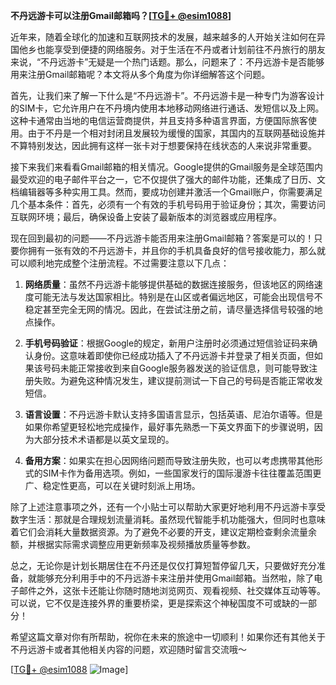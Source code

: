 **不丹远游卡可以注册Gmail邮箱吗？[[TG💪+ @esim1088](https://t.me/s/esim1088)]**

近年来，随着全球化的加速和互联网技术的发展，越来越多的人开始关注如何在异国他乡也能享受到便捷的网络服务。对于生活在不丹或者计划前往不丹旅行的朋友来说，“不丹远游卡”无疑是一个热门话题。那么，问题来了：不丹远游卡是否能够用来注册Gmail邮箱呢？本文将从多个角度为你详细解答这个问题。

首先，让我们来了解一下什么是“不丹远游卡”。不丹远游卡是一种专门为游客设计的SIM卡，它允许用户在不丹境内使用本地移动网络进行通话、发短信以及上网。这种卡通常由当地的电信运营商提供，并且支持多种语言界面，方便国际旅客使用。由于不丹是一个相对封闭且发展较为缓慢的国家，其国内的互联网基础设施并不算特别发达，因此拥有这样一张卡对于想要保持在线状态的人来说非常重要。

接下来我们来看看Gmail邮箱的相关情况。Google提供的Gmail服务是全球范围内最受欢迎的电子邮件平台之一，它不仅提供了强大的邮件功能，还集成了日历、文档编辑器等多种实用工具。然而，要成功创建并激活一个Gmail账户，你需要满足几个基本条件：首先，必须有一个有效的手机号码用于验证身份；其次，需要访问互联网环境；最后，确保设备上安装了最新版本的浏览器或应用程序。

现在回到最初的问题——不丹远游卡能否用来注册Gmail邮箱？答案是可以的！只要你拥有一张有效的不丹远游卡，并且你的手机具备良好的信号接收能力，那么就可以顺利地完成整个注册流程。不过需要注意以下几点：

1. **网络质量**：虽然不丹远游卡能够提供基础的数据连接服务，但该地区的网络速度可能无法与发达国家相比。特别是在山区或者偏远地区，可能会出现信号不稳定甚至完全无网的情况。因此，在尝试注册之前，请尽量选择信号较强的地点操作。
   
2. **手机号码验证**：根据Google的规定，新用户注册时必须通过短信验证码来确认身份。这意味着即使你已经成功插入了不丹远游卡并登录了相关页面，但如果该号码未能正常接收到来自Google服务器发送的验证信息，则可能导致注册失败。为避免这种情况发生，建议提前测试一下自己的号码是否能正常收发短信。

3. **语言设置**：不丹远游卡默认支持多国语言显示，包括英语、尼泊尔语等。但是如果你希望更轻松地完成操作，最好事先熟悉一下英文界面下的步骤说明，因为大部分技术术语都是以英文呈现的。

4. **备用方案**：如果实在担心因网络问题而导致注册失败，也可以考虑携带其他形式的SIM卡作为备用选项。例如，一些国家发行的国际漫游卡往往覆盖范围更广、稳定性更高，可以在关键时刻派上用场。

除了上述注意事项之外，还有一个小贴士可以帮助大家更好地利用不丹远游卡享受数字生活：那就是合理规划流量消耗。虽然现代智能手机功能强大，但同时也意味着它们会消耗大量数据资源。为了避免不必要的开支，建议定期检查剩余流量余额，并根据实际需求调整应用更新频率及视频播放质量等参数。

总之，无论你是计划长期居住在不丹还是仅仅打算短暂停留几天，只要做好充分准备，就能够充分利用手中的不丹远游卡来注册并使用Gmail邮箱。当然啦，除了电子邮件之外，这张卡还能让你随时随地浏览网页、观看视频、社交媒体互动等等。可以说，它不仅是连接外界的重要桥梁，更是探索这个神秘国度不可或缺的一部分！

希望这篇文章对你有所帮助，祝你在未来的旅途中一切顺利！如果你还有其他关于不丹远游卡或者其他相关内容的问题，欢迎随时留言交流哦～ 

[[TG💪+ @esim1088](https://t.me/s/esim1088) ![Image](https://i.postimg.cc/4NQfJmqS/Snipaste-2025-05-13-00-14-12.png)]